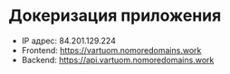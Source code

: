 # Докеризация приложения

- IP адрес: 84.201.129.224  
- Frontend: https://vartuom.nomoredomains.work  
- Backend: https://api.vartuom.nomoredomains.work  